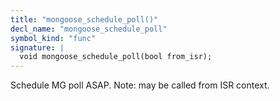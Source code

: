 ```yaml
---
title: "mongoose_schedule_poll()"
decl_name: "mongoose_schedule_poll"
symbol_kind: "func"
signature: |
  void mongoose_schedule_poll(bool from_isr);
---
```


Schedule MG poll ASAP. Note: may be called from ISR context. 

